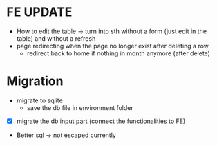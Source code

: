 # FE UPDATE
- How to edit the table 
    -> turn into sth without a form (just edit in the table) and without a refresh
- page redirecting when the page no longer exist after deleting a row 
    - redirect back to home if nothing in month anymore (after delete)


# Migration
- migrate to sqlite
    - save the db file in environment folder
- [x] migrate the db input part (connect the functionalities to FE)
- Better sql -> not escaped currently
